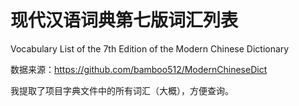# 现代汉语词典第七版词汇列表

Vocabulary List of the 7th Edition of the Modern Chinese Dictionary

数据来源：https://github.com/bamboo512/ModernChineseDict

我提取了项目字典文件中的所有词汇（大概），方便查询。
